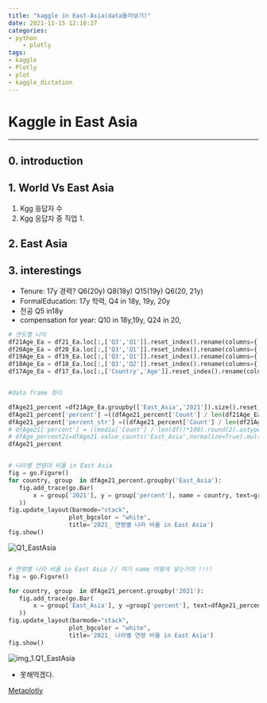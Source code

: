 ```yaml
---
title: "kaggle in East-Asia(data둘러보기)"
date: 2021-11-15 12:10:27
categories:
- python
    - plotly
tags:
- kaggle
- Plotly
- plot
- kaggle_dictation
---
```



# Kaggle in East Asia


<hr>

## 0. introduction

## 1. World Vs East Asia

1. Kgg 응답자 수 
2. Kgg 응답자 중 직업
   1. 
   
## 2. East Asia
## 3. interestings



- Tenure: 17y 경력? Q6(20y) Q8(18y) Q15(19y) Q6(20, 21y)
- FormalEducation: 17y 학력, Q4 in 18y, 19y, 20y
- 전공 Q5 in18y
- compensation for year: Q10 in 18y,19y, Q24 in 20,

```python
# 연도별 나이 
df21Age_Ea = df21_Ea.loc[:,['Q3','Q1']].reset_index().rename(columns={'Q3':'East_Asia', 'Q1':'2021'}).fillna('etc')
df20Age_Ea = df20_Ea.loc[:,['Q3','Q1']].reset_index().rename(columns={'Q3':'East_Asia', 'Q1':'2020'}).fillna('etc')
df19Age_Ea = df19_Ea.loc[:,['Q3','Q1']].reset_index().rename(columns={'Q3':'East_Asia', 'Q1':'2019'}).fillna('etc')
df18Age_Ea = df18_Ea.loc[:,['Q3','Q2']].reset_index().rename(columns={'Q3':'East_Asia', 'Q2':'2018'}).fillna('etc')
df17Age_Ea = df17_Ea.loc[:,['Country','Age']].reset_index().rename(columns={'Country':'East_Asia', 'Age':'2017'}).fillna('etc')


#data frame 정리

dfAge21_percent =df21Age_Ea.groupby(['East_Asia','2021']).size().reset_index().rename(columns = {0:"Count"})
dfAge21_percent['percent'] =((dfAge21_percent['Count'] / len(df21Age_Ea))*100).round(2)
dfAge21_percent['percent_str'] =((dfAge21_percent['Count'] / len(df21Age_Ea))*100).round(2).astype(str) + '%'
# dfAge21['percent'] = ((media['Count'] / len(df))*100).round(2).astype(str) + '%'
# dfAge_percent21=dfAge21.value_counts('East_Asia',normalize=True).mul(100).round(1).astype(str)
dfAge21_percent


# 나라별 연령대 비율 in East Asia
fig = go.Figure()
for country, group  in dfAge21_percent.groupby('East_Asia'):
   fig.add_trace(go.Bar(
       x = group['2021'], y = group['percent'], name = country, text=group['percent_str']
   ))
fig.update_layout(barmode="stack",
                 plot_bgcolor = "white",
                 title='2021_ 연령별 나라 비율 in East Asia')
fig.show()

```


![Q1_EastAsia](/imeges/kgg/Q1_EastAsia-1.png)



```python

# 연령별 나라 비율 in East Asia // 여기 name 어떻게 넣는거야 !!!! 
fig = go.Figure()

for country, group  in dfAge21_percent.groupby('2021'):
   fig.add_trace(go.Bar(
       x = group['East_Asia'], y =group['percent'], text=dfAge21_percent['percent_str']
   ))
fig.update_layout(barmode="stack",
                 plot_bgcolor = "white",
                 title='2021_ 나라별 연령 비율 in East Asia')
fig.show()
```


![img_1.Q1_EastAsia](/imeges/kgg/Q1_EastAsia-2.png)


- 못해먹겠다. 

[Metaplotly](https://m.blog.naver.com/PostView.naver?isHttpsRedirect=true&blogId=cjh226&logNo=221266463090)